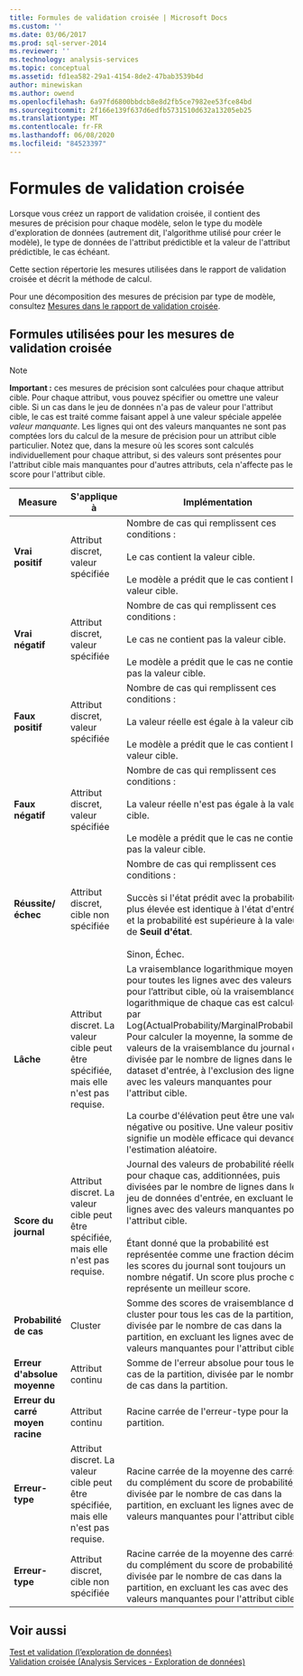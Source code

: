 ```yaml
---
title: Formules de validation croisée | Microsoft Docs
ms.custom: ''
ms.date: 03/06/2017
ms.prod: sql-server-2014
ms.reviewer: ''
ms.technology: analysis-services
ms.topic: conceptual
ms.assetid: fd1ea582-29a1-4154-8de2-47bab3539b4d
author: minewiskan
ms.author: owend
ms.openlocfilehash: 6a97fd6800bbdcb8e8d2fb5ce7982ee53fce84bd
ms.sourcegitcommit: 2f166e139f637d6edfb5731510d632a13205eb25
ms.translationtype: MT
ms.contentlocale: fr-FR
ms.lasthandoff: 06/08/2020
ms.locfileid: "84523397"
---
```

# <a name="cross-validation-formulas"></a>Formules de validation croisée
  Lorsque vous créez un rapport de validation croisée, il contient des mesures de précision pour chaque modèle, selon le type du modèle d'exploration de données (autrement dit, l'algorithme utilisé pour créer le modèle), le type de données de l'attribut prédictible et la valeur de l'attribut prédictible, le cas échéant.  
  
 Cette section répertorie les mesures utilisées dans le rapport de validation croisée et décrit la méthode de calcul.  
  
 Pour une décomposition des mesures de précision par type de modèle, consultez [Mesures dans le rapport de validation croisée](measures-in-the-cross-validation-report.md).  
  
## <a name="formulas-used-for-cross-validation-measures"></a>Formules utilisées pour les mesures de validation croisée  
  
> [!NOTE]  
>  **Important :** ces mesures de précision sont calculées pour chaque attribut cible. Pour chaque attribut, vous pouvez spécifier ou omettre une valeur cible. Si un cas dans le jeu de données n'a pas de valeur pour l'attribut cible, le cas est traité comme faisant appel à une valeur spéciale appelée *valeur manquante*. Les lignes qui ont des valeurs manquantes ne sont pas comptées lors du calcul de la mesure de précision pour un attribut cible particulier. Notez que, dans la mesure où les scores sont calculés individuellement pour chaque attribut, si des valeurs sont présentes pour l'attribut cible mais manquantes pour d'autres attributs, cela n'affecte pas le score pour l'attribut cible.  
  
|Measure|S'applique à|Implémentation|  
|-------------|----------------|--------------------|  
|**Vrai positif**|Attribut discret, valeur spécifiée|Nombre de cas qui remplissent ces conditions :<br /><br /> Le cas contient la valeur cible.<br /><br /> Le modèle a prédit que le cas contient la valeur cible.|  
|**Vrai négatif**|Attribut discret, valeur spécifiée|Nombre de cas qui remplissent ces conditions :<br /><br /> Le cas ne contient pas la valeur cible.<br /><br /> Le modèle a prédit que le cas ne contient pas la valeur cible.|  
|**Faux positif**|Attribut discret, valeur spécifiée|Nombre de cas qui remplissent ces conditions :<br /><br /> La valeur réelle est égale à la valeur cible.<br /><br /> Le modèle a prédit que le cas contient la valeur cible.|  
|**Faux négatif**|Attribut discret, valeur spécifiée|Nombre de cas qui remplissent ces conditions :<br /><br /> La valeur réelle n'est pas égale à la valeur cible.<br /><br /> Le modèle a prédit que le cas ne contient pas la valeur cible.|  
|**Réussite/échec**|Attribut discret, cible non spécifiée|Nombre de cas qui remplissent ces conditions :<br /><br /> Succès si l'état prédit avec la probabilité la plus élevée est identique à l'état d'entrée et la probabilité est supérieure à la valeur de **Seuil d'état**.<br /><br /> Sinon, Échec.|  
|**Lâche**|Attribut discret. La valeur cible peut être spécifiée, mais elle n'est pas requise.|La vraisemblance logarithmique moyenne pour toutes les lignes avec des valeurs pour l’attribut cible, où la vraisemblance logarithmique de chaque cas est calculée par Log(ActualProbability/MarginalProbability). Pour calculer la moyenne, la somme des valeurs de la vraisemblance du journal est divisée par le nombre de lignes dans le dataset d'entrée, à l'exclusion des lignes avec les valeurs manquantes pour l'attribut cible.<br /><br /> La courbe d'élévation peut être une valeur négative ou positive. Une valeur positive signifie un modèle efficace qui devance l'estimation aléatoire.|  
|**Score du journal**|Attribut discret. La valeur cible peut être spécifiée, mais elle n'est pas requise.|Journal des valeurs de probabilité réelle pour chaque cas, additionnées, puis divisées par le nombre de lignes dans le jeu de données d'entrée, en excluant les lignes avec des valeurs manquantes pour l'attribut cible.<br /><br /> Étant donné que la probabilité est représentée comme une fraction décimale, les scores du journal sont toujours un nombre négatif. Un score plus proche de 0 représente un meilleur score.|  
|**Probabilité de cas**|Cluster|Somme des scores de vraisemblance de cluster pour tous les cas de la partition, divisée par le nombre de cas dans la partition, en excluant les lignes avec des valeurs manquantes pour l'attribut cible.|  
|**Erreur d'absolue moyenne**|Attribut continu|Somme de l'erreur absolue pour tous les cas de la partition, divisée par le nombre de cas dans la partition.|  
|**Erreur du carré moyen racine**|Attribut continu|Racine carrée de l'erreur-type pour la partition.|  
|**Erreur-type**|Attribut discret. La valeur cible peut être spécifiée, mais elle n'est pas requise.|Racine carrée de la moyenne des carrés du complément du score de probabilité, divisée par le nombre de cas dans la partition, en excluant les lignes avec des valeurs manquantes pour l'attribut cible.|  
|**Erreur-type**|Attribut discret, cible non spécifiée|Racine carrée de la moyenne des carrés du complément du score de probabilité, divisée par le nombre de cas dans la partition, en excluant les cas avec des valeurs manquantes pour l'attribut cible.|  
  
## <a name="see-also"></a>Voir aussi  
 [Test et validation &#40;l’exploration de données&#41;](testing-and-validation-data-mining.md)   
 [Validation croisée &#40;Analysis Services - Exploration de données&#41;](cross-validation-analysis-services-data-mining.md)  
  
  
